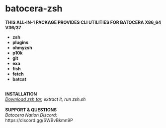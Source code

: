 # batocera-zsh
<b>THIS ALL-IN-1 PACKAGE PROVIDES CLI UTILITIES FOR BATOCERA X86_64 V36/37
- zsh 
- plugins 
- ohmyzsh
- p10k 
- git 
- exa
- fish 
- fetch 
- batcat 
<br>
<b>INSTALLATION</b> <br>
</b><i><a href=https://github.com/uureel/batocera-zsh/raw/main/zsh.tar>Download zsh.tar</a>, extract it, run zsh.sh</font></b></i><br>
<br>
<b>SUPPORT & QUESTIONS</b> <br> 
<i>Batocera Nation Discord:</i><br>
https://discord.gg/SWBvBkmn9P
